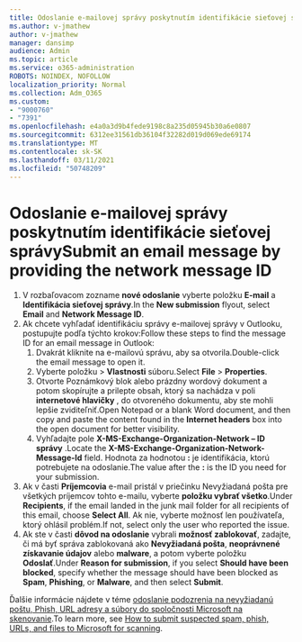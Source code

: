 ```yaml
---
title: Odoslanie e-mailovej správy poskytnutím identifikácie sieťovej správy
ms.author: v-jmathew
author: v-jmathew
manager: dansimp
audience: Admin
ms.topic: article
ms.service: o365-administration
ROBOTS: NOINDEX, NOFOLLOW
localization_priority: Normal
ms.collection: Adm_O365
ms.custom:
- "9000760"
- "7391"
ms.openlocfilehash: e4a0a3d9b4fede9198c8a235d05945b30a6e0807
ms.sourcegitcommit: 6312ee31561db36104f32282d019d069ede69174
ms.translationtype: MT
ms.contentlocale: sk-SK
ms.lasthandoff: 03/11/2021
ms.locfileid: "50748209"
---
```

# <a name="submit-an-email-message-by-providing-the-network-message-id"></a><span data-ttu-id="a1fc8-102">Odoslanie e-mailovej správy poskytnutím identifikácie sieťovej správy</span><span class="sxs-lookup"><span data-stu-id="a1fc8-102">Submit an email message by providing the network message ID</span></span>

1. <span data-ttu-id="a1fc8-103">V rozbaľovacom zozname **nové odoslanie** vyberte položku **E-mail** a **Identifikácia sieťovej správy**.</span><span class="sxs-lookup"><span data-stu-id="a1fc8-103">In the **New submission** flyout, select **Email** and **Network Message ID**.</span></span>
2. <span data-ttu-id="a1fc8-104">Ak chcete vyhľadať identifikáciu správy e-mailovej správy v Outlooku, postupujte podľa týchto krokov:</span><span class="sxs-lookup"><span data-stu-id="a1fc8-104">Follow these steps to find the message ID for an email message in Outlook:</span></span>
    1. <span data-ttu-id="a1fc8-105">Dvakrát kliknite na e-mailovú správu, aby sa otvorila.</span><span class="sxs-lookup"><span data-stu-id="a1fc8-105">Double-click the email message to open it.</span></span>
    1. <span data-ttu-id="a1fc8-106">Vyberte položku  >  **Vlastnosti** súboru.</span><span class="sxs-lookup"><span data-stu-id="a1fc8-106">Select **File** > **Properties**.</span></span>
    1. <span data-ttu-id="a1fc8-107">Otvorte Poznámkový blok alebo prázdny wordový dokument a potom skopírujte a prilepte obsah, ktorý sa nachádza v poli **internetové hlavičky** , do otvoreného dokumentu, aby ste mohli lepšie zviditeľniť.</span><span class="sxs-lookup"><span data-stu-id="a1fc8-107">Open Notepad or a blank Word document, and then copy and paste the content found in the **Internet headers** box into the open document for better visibility.</span></span>
    1. <span data-ttu-id="a1fc8-108">Vyhľadajte pole **X-MS-Exchange-Organization-Network – ID správy** .</span><span class="sxs-lookup"><span data-stu-id="a1fc8-108">Locate the **X-MS-Exchange-Organization-Network-Message-Id** field.</span></span> <span data-ttu-id="a1fc8-109">Hodnota za hodnotou **:** je identifikácia, ktorú potrebujete na odoslanie.</span><span class="sxs-lookup"><span data-stu-id="a1fc8-109">The value after the **:** is the ID you need for your submission.</span></span>
3. <span data-ttu-id="a1fc8-110">Ak v časti **Príjemcovia** e-mail pristál v priečinku Nevyžiadaná pošta pre všetkých príjemcov tohto e-mailu, vyberte **položku vybrať všetko**.</span><span class="sxs-lookup"><span data-stu-id="a1fc8-110">Under **Recipients**, if the email landed in the junk mail folder for all recipients of this email, choose **Select All**.</span></span> <span data-ttu-id="a1fc8-111">Ak nie, vyberte možnosť len používateľa, ktorý ohlásil problém.</span><span class="sxs-lookup"><span data-stu-id="a1fc8-111">If not, select only the user who reported the issue.</span></span>
4. <span data-ttu-id="a1fc8-112">Ak ste v časti **dôvod na odoslanie** vybrali **možnosť zablokovať**, zadajte, či má byť správa zablokovaná ako **Nevyžiadaná pošta**, **neoprávnené získavanie údajov** alebo **malware**, a potom vyberte položku **Odoslať**.</span><span class="sxs-lookup"><span data-stu-id="a1fc8-112">Under **Reason for submission**, if you select **Should have been blocked**, specify whether the message should have been blocked as **Spam**, **Phishing**, or **Malware**, and then select **Submit**.</span></span>

<span data-ttu-id="a1fc8-113">Ďalšie informácie nájdete v téme [odoslanie podozrenia na nevyžiadanú poštu, Phish, URL adresy a súbory do spoločnosti Microsoft na skenovanie](https://go.microsoft.com/fwlink/?linkid=2101479).</span><span class="sxs-lookup"><span data-stu-id="a1fc8-113">To learn more, see [How to submit suspected spam, phish, URLs, and files to Microsoft for scanning](https://go.microsoft.com/fwlink/?linkid=2101479).</span></span>

